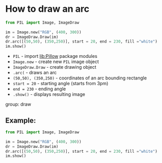 # How to draw an arc

```python
from PIL import Image, ImageDraw
  
im = Image.new("RGB", (400, 300))  
dr = ImageDraw.Draw(im)
dr.arc([(50,50), (350,250)], start = 20, end = 230, fill ="white")
im.show()
```

- `PIL` - import [lib:Pillow](https://onelinerhub.com/python-pillow/how-to-install-python-pillow-module) package modules
- `Image.new` - create new `PIL` image object
- `ImageDraw.Draw` - create drawing object
- `.arc(` - draws an arc
- `(50,50), (350,250)` - coordinates of an arc bounding rectangle
- `start = 20` - starting angle (starts from 3pm)
- `end = 230` - ending angle
- `.show()` - displays resulting image

group: draw

## Example: 
```python
from PIL import Image, ImageDraw
  
im = Image.new("RGB", (400, 300))  
dr = ImageDraw.Draw(im)
dr.arc([(50,50), (350,250)], start = 20, end = 230, fill ="white")
im.show()
```

